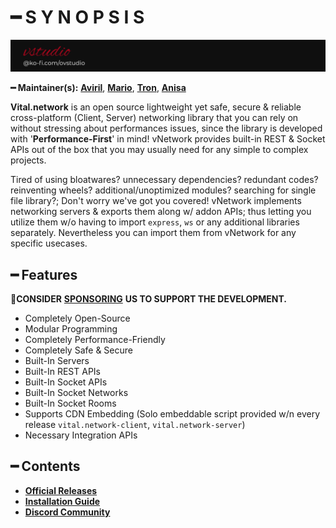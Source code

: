 # ━ S Y N O P S I S

![](https://raw.githubusercontent.com/ov-studio/.github/main/profile/banner.png)

**━ Maintainer(s):** [**Aviril**](https://github.com/Aviril), [**Mario**](https://github.com/OvileAmriam), [**Tron**](https://github.com/OvileAmriam), [**Anisa**](https://github.com/Anisa-Nur)

**Vital.network** is an open source lightweight yet safe, secure & reliable cross-platform (Client, Server) networking library that you can rely on without stressing about performances issues, since the library is developed with '**Performance-First**' in mind! vNetwork provides built-in REST & Socket APIs out of the box that you may usually need for any simple to complex projects.

Tired of using bloatwares? unnecessary dependencies? redundant codes? reinventing wheels? additional/unoptimized modules? searching for single file library?; Don't worry we've got you covered! vNetwork implements networking servers & exports them along w/ addon APIs; thus letting you utilize them w/o having to import `express`, `ws` or any additional libraries separately. Nevertheless you can import them from vNetwork for any specific usecases.

## ━ Features

💎**CONSIDER** [**SPONSORING**](https://ko-fi.com/ovstudio) **US TO SUPPORT THE DEVELOPMENT.**

* Completely Open-Source
* Modular Programming
* Completely Performance-Friendly
* Completely Safe & Secure
* Built-In Servers
* Built-In REST APIs
* Built-In Socket APIs
* Built-In Socket Networks
* Built-In Socket Rooms
* Supports CDN Embedding (Solo embeddable script provided w/n every release `vital.network-client`, `vital.network-server`)
* Necessary Integration APIs

## ━ Contents

* [**Official Releases**](https://github.com/ov-studio/Vital.network/releases)
* [**Installation Guide**](https://github.com/ov-studio/Vital.network/wiki)
* [**Discord Community**](http://discord.gg/sVCnxPW)
